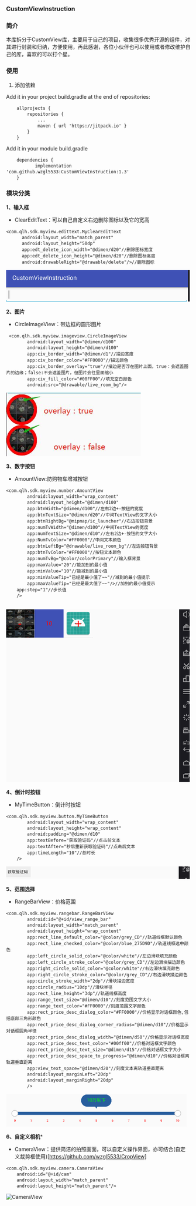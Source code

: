 ### CustomViewInstruction

### 简介

本库拆分于CustomView库，主要用于自己的项目，收集很多优秀开源的组件，对其进行封装和归纳，方便使用，再此感谢，各位小伙伴也可以使用或者修改维护自己的库，喜欢的可以打个星。

### 使用
1. 添加依赖

Add it in your project build.gradle at the end of repositories:
```
	allprojects {
		repositories {
			...
			maven { url 'https://jitpack.io' }
		}
	}
```
Add it in your module build.gradle
```
	dependencies {
	       implementation 'com.github.wzgl5533:CustomViewInstruction:1.3'
	}
```
### 模块分类

**1、输入框**
  * ClearEditText：可以自己自定义右边删除图标以及它的宽高
  ```
  <com.qlh.sdk.myview.edittext.MyClearEditText
        android:layout_width="match_parent"
        android:layout_height="50dp"
        app:edt_delete_icon_width="@dimen/d20"//删除图标宽度
        app:edt_delete_icon_height="@dimen/d20"//删除图标高度
        android:drawableRight="@drawable/delete"/>//删除图标
```
![ClearEditText](https://github.com/wzgl5533/CustomViewInstruction/blob/master/myview/screenshot/MyClearEditText.gif)

**2、图片**
* CircleImageView：带边框的圆形图片
```
 <com.qlh.sdk.myview.imageview.CircleImageView
        android:layout_width="@dimen/d100"
        android:layout_height="@dimen/d100"
        app:civ_border_width="@dimen/d1"//描边宽度
        app:civ_border_color="#FF0000"//描边颜色
        app:civ_border_overlay="true"//描边是否浮在图片上面，true：会遮盖图片的边缘；false:不会遮盖图片，但图片会往里面缩小
        app:civ_fill_color="#00FF00"//填充空白颜色
        android:src="@drawable/live_room_bg"/>
```
![CircleImageView](https://github.com/wzgl5533/CustomViewInstruction/blob/master/myview/screenshot/CircleImageView.jpg)

**3、数字按钮**
* AmountView:防购物车增减按钮
```
<com.qlh.sdk.myview.number.AmountView
        android:layout_width="wrap_content"
        android:layout_height="@dimen/d100"
        app:btnWidth="@dimen/d100"//左右2边+-按钮的宽度
        app:btnTextSize="@dimen/d20"//中间TextView的文字大小
        app:btnRightBg="@mipmap/ic_launcher"//右边按钮背景
        app:numTvWidth="@dimen/d100"//中间TextView的宽度
        app:numTextSize="@dimen/d10"//左右2边+-按钮的文字大小
        app:NumTvColor="#FF0000"//中间文本颜色
        app:btnLeftBg="@drawable/live_room_bg"//左边按钮背景
        app:btnTvColor="#FF0000"//按钮文本颜色
        app:numTvBg="@color/colorPrimary"//输入框背景
        app:maxValue="20"//能加到的最小值
        app:minValue="10"//能减到的最小值
        app:minValueTip="已经是最小值了~~"//减到的最小值提示
        app:maxValueTip="已经是最大值了~~"/>//加到的最小值提示
	app:step="1"//步长值
	/>
	
```
![AmountView](https://github.com/wzgl5533/CustomViewInstruction/blob/master/myview/screenshot/AmountView.gif)

**4、倒计时按钮**
* MyTimeButton：倒计时按钮
```
<com.qlh.sdk.myview.button.MyTimeButton
        android:layout_width="wrap_content"
        android:layout_height="wrap_content"
        android:padding="@dimen/d10"
        app:textBefore="获取验证码"//点击前文本
        app:textAfter="秒后重新获取验证码"//点击后文本
        app:timeLength="10"//总时长
	/>
```
![MyTimeButton](https://github.com/wzgl5533/CustomViewInstruction/blob/master/myview/screenshot/MyTimeButton.gif)

**5、范围选择**
* RangeBarView：价格范围
```
<com.qlh.sdk.myview.rangebar.RangeBarView
        android:id="@+id/view_range_bar"
        android:layout_width="match_parent"
        android:layout_height="wrap_content"
        app:rect_line_default_color="@color/grey_CD"//轨道线框默认颜色
        app:rect_line_checked_color="@color/blue_275D9D"//轨道线框选中颜色
        app:left_circle_solid_color="@color/white"//左边滑块填充颜色
        app:left_circle_stroke_color="@color/grey_CD"//左边滑块描边颜色
        app:right_circle_solid_color="@color/white"//右边滑块填充颜色
        app:right_circle_stroke_color="@color/grey_CD"//右边滑块描边颜色
        app:circle_stroke_width="2dp"//滑块描边宽度
        app:circle_radius="10dp"//滑块半径
        app:rect_line_height="3dp"//轨道线框高度
        app:range_text_size="@dimen/d10"//刻度范围文字大小
        app:range_text_color="#FF0000"//刻度范围文字颜色
        app:rect_price_desc_dialog_color="#FF0000"//价格显示对话框颜色,包括底部三角形颜色
        app:rect_price_desc_dialog_corner_radius="@dimen/d10"//价格显示对话框圆角半径
        app:rect_price_desc_dialog_width="@dimen/d50"//价格显示对话框宽度
        app:rect_price_desc_text_color="#00ff00"//价格对话框文字颜色
        app:rect_price_desc_text_size="@dimen/d15"//价格对话框文字大小
        app:rect_price_desc_space_to_progress="@dimen/d10"//价格对话框离轨道垂直距离
        app:view_text_space="@dimen/d20"//刻度文本离轨道垂直距离
        android:layout_marginLeft="20dp"
        android:layout_marginRight="20dp"
        />
```
![RangeBarView](https://github.com/wzgl5533/CustomViewInstruction/blob/master/myview/screenshot/RangeBarView.gif)

**6、自定义相机***
* CameraView：提供简洁的拍照画面，可以自定义操作界面，亦可结合(自定义裁剪框使用)[https://github.com/wzgl5533/CropView]
```
<com.qlh.sdk.myview.camera.CameraView
    android:id="@+id/cam"
    android:layout_width="match_parent"
    android:layout_height="match_parent"/>
```
![CameraView]()

